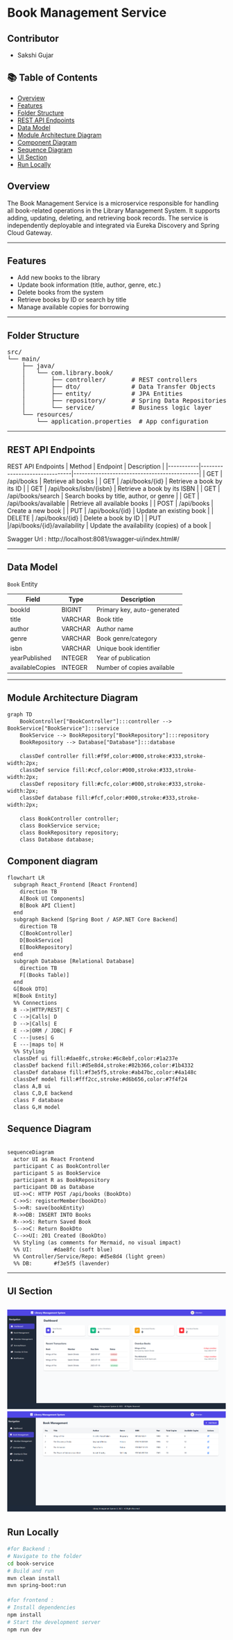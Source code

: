 # Book Management Service

##  Contributor
- Sakshi Gujar

## 📚 Table of Contents
- [Overview](#overview)
- [Features](#features)
- [Folder Structure](#folder-structure)
- [REST API Endpoints](#rest-api-endpoints)
- [Data Model](#data-model)
- [Module Architecture Diagram](#module-architecture-diagram)
- [Component Diagram](#component-diagram)
- [Sequence Diagram](#sequence-diagram)
- [UI Section](#ui-section)
- [Run Locally](#run-locally)

## Overview

The Book Management Service is a microservice responsible for handling all book-related operations in the Library Management System. It supports adding, updating, deleting, and retrieving book records. The service is independently deployable and integrated via Eureka Discovery and Spring Cloud Gateway.

--- 
## Features
- Add new books to the library
- Update book information (title, author, genre, etc.)
- Delete books from the system
- Retrieve books by ID or search by title
- Manage available copies for borrowing
---
## Folder Structure
<pre>
src/
└── main/
    ├── java/
    │   └── com.library.book/
    │       ├── controller/       # REST controllers
    │       ├── dto/              # Data Transfer Objects
    │       ├── entity/           # JPA Entities
    │       ├── repository/       # Spring Data Repositories
    │       └── service/          # Business logic layer
    └── resources/
        └── application.properties  # App configuration
</pre>
---
##  REST API Endpoints
 
REST API Endpoints
| Method	|  Endpoint	                    |   Description                               |
|-----------|-------------------------------|---------------------------------------------|
| GET       |	/api/books	                |  Retrieve all books                         |
| GET	    |  /api/books/{id}              |  Retrieve a book by its ID                  |
| GET	    | /api/books/isbn/{isbn}	    |  Retrieve a book by its ISBN                |
| GET	    | /api/books/search	            |  Search books by title, author, or genre    |
| GET	    | /api/books/available	        |  Retrieve all available books               |
| POST	    |  /api/books	                |   Create a new book                         |
| PUT	    | /api/books/{id}	            |    Update an existing book                  |
| DELETE	|   /api/books/{id}	            |   Delete a book by ID                       |
| PUT	    |/api/books/{id}/availability	|  Update the availability (copies) of a book |
 
Swagger Url : http://localhost:8081/swagger-ui/index.html#/
 
---
## Data Model
`Book` Entity
 
| Field            | Type     | Description                    |
|------------------|----------|--------------------------------|
| bookId           | BIGINT   | Primary key, auto-generated    |
| title            | VARCHAR  | Book title                     |
| author           | VARCHAR  | Author name                    |
| genre            | VARCHAR  | Book genre/category            |
| isbn             | VARCHAR  | Unique book identifier         |
| yearPublished    | INTEGER  | Year of publication            |
| availableCopies  | INTEGER  | Number of copies available     |
 
---
 
## Module Architecture Diagram
```mermaid
graph TD
    BookController["BookController"]:::controller --> BookService["BookService"]:::service
    BookService --> BookRepository["BookRepository"]:::repository
    BookRepository --> Database["Database"]:::database
 
    classDef controller fill:#f9f,color:#000,stroke:#333,stroke-width:2px;
    classDef service fill:#ccf,color:#000,stroke:#333,stroke-width:2px;
    classDef repository fill:#cfc,color:#000,stroke:#333,stroke-width:2px;
    classDef database fill:#fcf,color:#000,stroke:#333,stroke-width:2px;
 
    class BookController controller;
    class BookService service;
    class BookRepository repository;
    class Database database;
```
## Component diagram
 
```mermaid
flowchart LR
  subgraph React_Frontend [React Frontend]
    direction TB
    A[Book UI Components]
    B[Book API Client]
  end
  subgraph Backend [Spring Boot / ASP.NET Core Backend]
    direction TB
    C[BookController]
    D[BookService]
    E[BookRepository]
  end
  subgraph Database [Relational Database]
    direction TB
    F[(Books Table)]
  end
  G[Book DTO]
  H[Book Entity]
  %% Connections
  B -->|HTTP/REST| C
  C -->|Calls| D
  D -->|Calls| E
  E -->|ORM / JDBC| F
  C ---|uses| G
  E ---|maps to| H
  %% Styling
  classDef ui fill:#dae8fc,stroke:#6c8ebf,color:#1a237e
  classDef backend fill:#d5e8d4,stroke:#82b366,color:#1b4332
  classDef database fill:#f3e5f5,stroke:#ab47bc,color:#4a148c
  classDef model fill:#fff2cc,stroke:#d6b656,color:#7f4f24
  class A,B ui
  class C,D,E backend
  class F database
  class G,H model
```
## Sequence Diagram
```mermaid
 
sequenceDiagram
  actor UI as React Frontend
  participant C as BookController
  participant S as BookService
  participant R as BookRepository
  participant DB as Database
  UI->>C: HTTP POST /api/books (BookDto)
  C->>S: registerMember(bookDto)
  S->>R: save(bookEntity)
  R->>DB: INSERT INTO Books
  R-->>S: Return Saved Book
  S-->>C: Return BookDto
  C-->>UI: 201 Created (BookDto)
  %% Styling (as comments for Mermaid, no visual impact)
  %% UI:       #dae8fc (soft blue)
  %% Controller/Service/Repo: #d5e8d4 (light green)
  %% DB:       #f3e5f5 (lavender)
```
---
##  UI Section
![Dashboard](./assets/dashboard.png)
![Book Management](./assets/book.png)
---
##  Run Locally
```bash
#for Backend :
# Navigate to the folder
cd book-service
# Build and run
mvn clean install
mvn spring-boot:run

#for frontend :
# Install dependencies
npm install
# Start the development server
npm run dev

